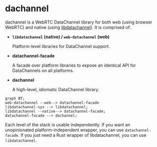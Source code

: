 # dachannel

dachannel is a WebRTC DataChannel library for both web (using browser WebRTC) and native (using [libdatachannel](https://libdatachannel.org/)). It is comprised of:

-   **`libdatachannel` (native) / `web-datachannel` (web)**

    Platform-level libraries for DataChannel support.

-   **datachannel-facade**

    A facade over platform libraries to expose an identical API for DataChannels on all platforms.

-   **dachannel**

    A high-level, idiomatic DataChannel library.

```mermaid
graph BT;
web-datachannel --web--> datachannel-facade
libdatachannel-sys --> libdatachannel;
libdatachannel --native--> datachannel-facade;
datachannel-facade --> dachannel;
```

Each level of the stack is usable independently. If you want an unopinionated platform-independent wrapper, you can use `datachannel-facade`. If you just need a Rust wrapper of libdatachannel, you can use `libdatachannel`.
